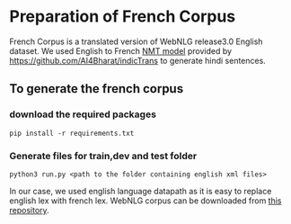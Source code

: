 # Preparation of French Corpus
French Corpus is a translated version of WebNLG release3.0 English dataset. We used English to French [NMT model](https://storage.googleapis.com/samanantar-public/V0.3/models/en-indic.zip)  provided by  https://github.com/AI4Bharat/indicTrans to generate hindi sentences. 
## To generate the french corpus
### download the required packages
`pip install -r requirements.txt`
### Generate files for  train,dev and test folder
`python3 run.py <path to the folder containing english xml files>`

In our case, we used english language datapath as it is easy to replace english lex with french lex. WebNLG corpus can be downloaded from [this repository](https://gitlab.com/shimorina/webnlg-dataset).

